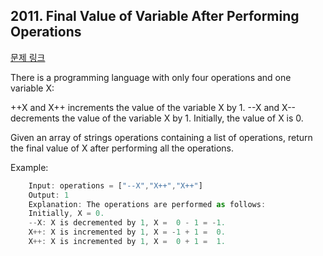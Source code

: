 ## 2011. Final Value of Variable After Performing Operations

[문제 링크](https://leetcode.com/problems/final-value-of-variable-after-performing-operations/)

There is a programming language with only four operations and one variable X:

++X and X++ increments the value of the variable X by 1.
--X and X-- decrements the value of the variable X by 1.
Initially, the value of X is 0.

Given an array of strings operations containing a list of operations, return the final value of X after performing all the operations.

Example:

```javascript
    Input: operations = ["--X","X++","X++"]
    Output: 1
    Explanation: The operations are performed as follows:
    Initially, X = 0.
    --X: X is decremented by 1, X =  0 - 1 = -1.
    X++: X is incremented by 1, X = -1 + 1 =  0.
    X++: X is incremented by 1, X =  0 + 1 =  1.
```
